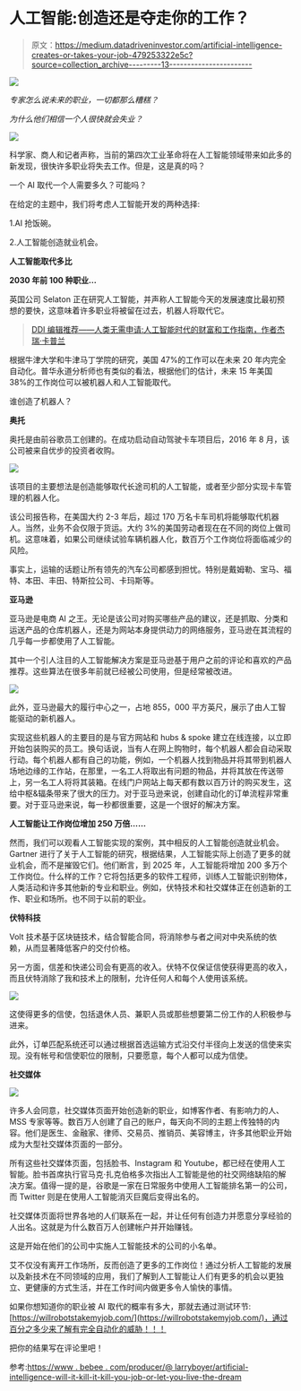 # 人工智能:创造还是夺走你的工作？

> 原文：<https://medium.datadriveninvestor.com/artificial-intelligence-creates-or-takes-your-job-479253322e5c?source=collection_archive---------13----------------------->

[![](img/79ddb984a6d50280bf2c8ff54b062680.png)](http://www.track.datadriveninvestor.com/1B9E)

*专家怎么说未来的职业，一切都那么糟糕？*

*为什么他们相信一个人很快就会失业？*

![](img/b5876e291a2bc43ce2443fff9f6409f4.png)

科学家、商人和记者声称，当前的第四次工业革命将在人工智能领域带来如此多的新发现，很快许多职业将失去工作。但是，这是真的吗？

一个 AI 取代一个人需要多久？可能吗？

在给定的主题中，我们将考虑人工智能开发的两种选择:

1.AI 抢饭碗。

2.人工智能创造就业机会。

**人工智能取代多比**

**2030 年前 100 种职业…**

英国公司 Selaton 正在研究人工智能，并声称人工智能今天的发展速度比最初预想的要快，这意味着许多职业将被留在过去，机器人将取代它。

> [DDI 编辑推荐——人类无需申请:人工智能时代的财富和工作指南，作者杰瑞·卡普兰](http://go.datadriveninvestor.com/daib11/matf)

根据牛津大学和牛津马丁学院的研究，美国 47%的工作可以在未来 20 年内完全自动化。普华永道分析师也有类似的看法，根据他们的估计，未来 15 年美国 38%的工作岗位可以被机器人和人工智能取代。

谁创造了机器人？

**奥托**

奥托是由前谷歌员工创建的。在成功启动自动驾驶卡车项目后，2016 年 8 月，该公司被来自优步的投资者收购。

![](img/2dcb9a4c560b85fc4cdfdb0a7d17e5b0.png)

该项目的主要想法是创造能够取代长途司机的人工智能，或者至少部分实现卡车管理的机器人化。

该公司报告称，在美国大约 2-3 年后，超过 170 万名卡车司机将能够取代机器人。当然，业务不会仅限于货运。大约 3%的美国劳动者现在在不同的岗位上做司机。这意味着，如果公司继续试验车辆机器人化，数百万个工作岗位将面临减少的风险。

事实上，运输的话题让所有领先的汽车公司都感到担忧。特别是戴姆勒、宝马、福特、本田、丰田、特斯拉公司、卡玛斯等。

**亚马逊**

亚马逊是电商 AI 之王。无论是该公司对购买哪些产品的建议，还是抓取、分类和运送产品的仓库机器人，还是为网站本身提供动力的网络服务，亚马逊在其流程的几乎每一步都使用了人工智能。

其中一个引人注目的人工智能解决方案是亚马逊基于用户之前的评论和喜欢的产品推荐。这些算法在很多年前就已经被公司使用，但是经常被改进。

![](img/60b3538d4d56afd89bf257ac9708cbe2.png)

此外，亚马逊最大的履行中心之一，占地 855，000 平方英尺，展示了由人工智能驱动的新机器人。

实现这些机器人的主要目的是与官方网站和 hubs & spoke 建立在线连接，以立即开始包装购买的员工。换句话说，当有人在网上购物时，每个机器人都会自动采取行动。每个机器人都有自己的功能，例如，一个机器人找到物品并将其带到机器人场地边缘的工作站，在那里，一名工人将取出有问题的物品，并将其放在传送带上，另一名工人将将其装箱。在线门户网站上每天都有数以百万计的购买发生，这给中枢&辐条带来了很大的压力。对于亚马逊来说，创建自动化的订单流程非常重要。对于亚马逊来说，每一秒都很重要，这是一个很好的解决方案。

**人工智能让工作岗位增加 250 万倍……**

然而，我们可以观看人工智能实现的案例，其中相反的人工智能创造就业机会。Gartner 进行了关于人工智能的研究，根据结果，人工智能实际上创造了更多的就业机会，而不是摧毁它们。他们断言，到 2025 年，人工智能将增加 200 多万个工作岗位。什么样的工作？它将包括更多的软件工程师，训练人工智能识别物体，人类活动和许多其他新的专业和职业。例如，伏特技术和社交媒体正在创造新的工作、职业和场所。也不同于以前的职业。

**伏特科技**

Volt 技术基于区块链技术，结合智能合同，将消除参与者之间对中央系统的依赖，从而显著降低客户的交付价格。

另一方面，信差和快递公司会有更高的收入。伏特不仅保证信使获得更高的收入，而且伏特消除了我和技术上的限制，允许任何人和每个人使用该系统。

![](img/cba18f639ddc66832c78030c981d47c8.png)

这使得更多的信使，包括退休人员、兼职人员或那些想要第二份工作的人积极参与进来。

此外，订单匹配系统还可以通过根据首选运输方式沿交付半径向上发送的信使来实现。没有帐号和信使职位的限制，只要愿意，每个人都可以成为信使。

**社交媒体**

![](img/a835f3fe5843e69d065f7b1e2734cf71.png)

许多人会同意，社交媒体页面开始创造新的职业，如博客作者、有影响力的人、MSS 专家等等。数百万人创建了自己的账户，每天向不同的主题上传独特的内容。他们是医生、金融家、律师、交易员、推销员、美容博主，许多其他职业开始成为大型社交媒体页面的一部分。

所有这些社交媒体页面，包括脸书、Instagram 和 Youtube，都已经在使用人工智能。脸书首席执行官马克·扎克伯格多次指出人工智能是他的社交网络缺陷的解决方案。值得一提的是，谷歌是一家在日常服务中使用人工智能排名第一的公司，而 Twitter 则是在使用人工智能消灭巨魔后变得出名的。

社交媒体页面将世界各地的人们联系在一起，并让任何有创造力并愿意分享经验的人出名。这就是为什么数百万人创建帐户并开始赚钱。

这是开始在他们的公司中实施人工智能技术的公司的小名单。

艾不仅没有离开工作场所，反而创造了更多的工作岗位！通过分析人工智能的发展以及新技术在不同领域的应用，我们了解到人工智能让人们有更多的机会以更独立、更健康的方式生活，并在工作时间内做更多令人愉快的事情。

如果你想知道你的职业被 AI 取代的概率有多大，那就去通过测试环节:[https://willrobotstakemyjob.com/](https://willrobotstakemyjob.com/)，通过百分之多少来了解有完全自动化的威胁！！！

把你的结果写在评论里吧！

参考:[https://www . bebee . com/producer/@ larryboyer/artificial-intelligence-will-it-kill-it-kill-you-job-or-let-you-live-the-dream](https://www.bebee.com/producer/@larryboyer/artificial-intelligence-will-it-kill-your-job-or-let-you-live-the-dream)
